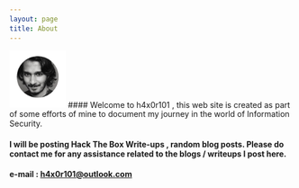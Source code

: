 ```yaml
---
layout: page
title: About
---
```

<img src="/img/mypic.png" width="100" />
#### Welcome to h4x0r101 , this web site is created as part of some efforts of mine to document my journey in the world of Information Security. 

#### I will be posting Hack The Box Write-ups , random blog posts. Please do contact me for any assistance related to the blogs / writeups I post here. 

#### e-mail : h4x0r101@outlook.com


